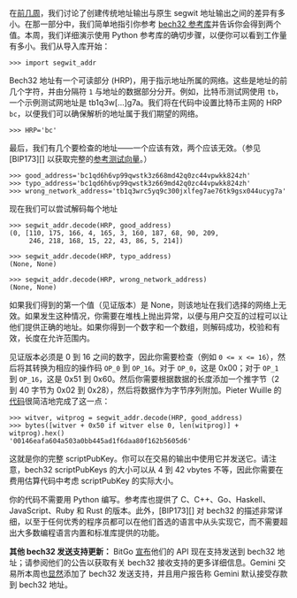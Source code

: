 在[前几周][bech32 easy]，我们讨论了创建传统地址输出与原生 segwit 地址输出之间的差异有多小。在那一部分中，我们简单地指引你参考 [bech32 参考库][bech32 reference libraries]并告诉你会得到两个值。本周，我们详细演示使用 Python 参考库的确切步骤，以便你可以看到工作量有多小。我们从导入库开始：

```python3
>>> import segwit_addr
```

Bech32 地址有一个可读部分 (HRP)，用于指示地址所属的网络。这些是地址的前几个字符，并由分隔符 `1` 与地址的数据部分分开。例如，比特币测试网使用 `tb`，一个示例测试网地址是 tb1q3w[...]g7a。我们将在代码中设置比特币主网的 HRP `bc`，以便我们可以确保解析的地址属于我们期望的网络。

```python3
>>> HRP='bc'
```

最后，我们有几个要检查的地址——一个应该有效，两个应该无效。（参见 [BIP173][] 以获取完整的[参考测试向量][bip173 test vectors]。）

```python3
>>> good_address='bc1qd6h6vp99qwstk3z668md42q0zc44vpwkk824zh'
>>> typo_address='bc1qd6h6vp99qwstk3z669md42q0zc44vpwkk824zh'
>>> wrong_network_address='tb1q3wrc5yq9c300jxlfeg7ae76tk9gsx044ucyg7a'
```

现在我们可以尝试解码每个地址

```python3
>>> segwit_addr.decode(HRP, good_address)
(0, [110, 175, 166, 4, 165, 3, 160, 187, 68, 90, 209,
     246, 218, 168, 15, 22, 43, 86, 5, 214])

>>> segwit_addr.decode(HRP, typo_address)
(None, None)

>>> segwit_addr.decode(HRP, wrong_network_address)
(None, None)
```

如果我们得到的第一个值（见证版本）是 None，则该地址在我们选择的网络上无效。如果发生这种情况，你需要在堆栈上抛出异常，以便与用户交互的过程可以让他们提供正确的地址。如果你得到一个数字和一个数组，则解码成功，校验和有效，长度在允许范围内。

见证版本必须是 0 到 16 之间的数字，因此你需要检查（例如 `0 <= x <= 16`），然后将其转换为相应的操作码 `OP_0` 到 `OP_16`。对于 `OP_0`，这是 0x00；对于 `OP_1` 到 `OP_16`，这是 0x51 到 0x60。然后你需要根据数据的长度添加一个推字节（2 到 40 字节为 0x02 到 0x28），然后将数据作为字节序列附加。Pieter Wuille 的[代码][segwit addr to bytes]很简洁地完成了这一点：

```python3
>>> witver, witprog = segwit_addr.decode(HRP, good_address)
>>> bytes([witver + 0x50 if witver else 0, len(witprog)] + witprog).hex()
'00146eafa604a503a0bb445ad1f6daa80f162b5605d6'
```

这就是你的完整 scriptPubKey。你可以在交易的输出中使用它并发送它。请注意，bech32 scriptPubKeys 的大小可以从 4 到 42 vbytes 不等，因此你需要在费用估算代码中考虑 scriptPubKey 的实际大小。

你的代码不需要用 Python 编写。参考库也提供了 C、C++、Go、Haskell、JavaScript、Ruby 和 Rust 的版本。此外，[BIP173][] 对 bech32 的描述非常详细，以至于任何优秀的程序员都可以在他们首选的语言中从头实现它，而不需要超出大多数编程语言内置和标准库提供的功能。

**其他 bech32 发送支持更新：** BitGo [宣布][bitgo segwit]他们的 API 现在支持发送到 bech32 地址；请参阅他们的公告以获取有关 bech32 接收支持的更多详细信息。Gemini 交易所本周也[显然][gemini reddit]添加了 bech32 发送支持，并且用户报告称 Gemini 默认接受存款到 bech32 地址。

[bech32 easy]: /zh/newsletters/2019/03/19/#bech32-发送支持
[bech32 reference libraries]: https://github.com/sipa/bech32/tree/master/ref
[segwit addr to bytes]: https://github.com/sipa/bech32/blob/master/ref/python/tests.py#L30
[bitgo segwit]: https://blog.bitgo.com/native-segwit-addresses-via-bitgos-api-4946f2007be9
[gemini reddit]: https://www.reddit.com/r/Bitcoin/comments/b66n0v/psa_gemini_is_full_on_with_native_segwit_and_uses/
[bip173 test vectors]: https://github.com/bitcoin/bips/blob/master/bip-0173.mediawiki#Test_vectors
